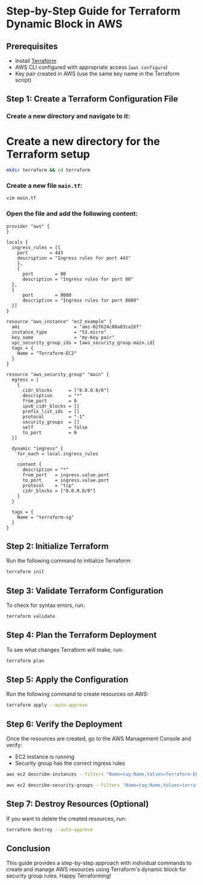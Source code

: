 # Step-by-Step Guide for Terraform Dynamic Block in AWS

## Prerequisites

- Install [Terraform](https://developer.hashicorp.com/terraform/downloads)
- AWS CLI configured with appropriate access (`aws configure`)
- Key pair created in AWS (use the same key name in the Terraform script)

## Step 1: Create a Terraform Configuration File

### Create a new directory and navigate to it:
# Create a new directory for the Terraform setup
```sh
mkdir terraform && cd terraform
```

### Create a new file `main.tf`:

```sh
vim main.tf
```

### Open the file and add the following content:

```hcl
provider "aws" {
}

locals {
  ingress_rules = [{
    port        = 443
    description = "Ingress rules for port 443"
    },
    {
      port        = 80
      description = "Ingress rules for port 80"
  },
  {
      port        = 8080
      description = "Ingress rules for port 8080"
  }]
}

resource "aws_instance" "ec2_example" {
  ami                    = "ami-02f624c08a83ca16f"
  instance_type          = "t2.micro"
  key_name               = "my-Key pair"
  vpc_security_group_ids = [aws_security_group.main.id]
  tags = {
    Name = "Terraform-EC2"
  }
}

resource "aws_security_group" "main" {
  egress = [
    {
      cidr_blocks      = ["0.0.0.0/0"]
      description      = "*"
      from_port        = 0
      ipv6_cidr_blocks = []
      prefix_list_ids  = []
      protocol         = "-1"
      security_groups  = []
      self             = false
      to_port          = 0
  }]

  dynamic "ingress" {
    for_each = local.ingress_rules

    content {
      description = "*"
      from_port   = ingress.value.port
      to_port     = ingress.value.port
      protocol    = "tcp"
      cidr_blocks = ["0.0.0.0/0"]
    }
  }

  tags = {
    Name = "terraform-sg"
  }
}
```

## Step 2: Initialize Terraform

Run the following command to initialize Terraform:

```sh
terraform init
```

## Step 3: Validate Terraform Configuration

To check for syntax errors, run:

```sh
terraform validate
```

## Step 4: Plan the Terraform Deployment

To see what changes Terraform will make, run:

```sh
terraform plan
```

## Step 5: Apply the Configuration

Run the following command to create resources on AWS:

```sh
terraform apply --auto-approve
```

## Step 6: Verify the Deployment

Once the resources are created, go to the AWS Management Console and verify:

- EC2 instance is running
- Security group has the correct ingress rules


```sh
aws ec2 describe-instances --filters "Name=tag:Name,Values=Terraform-EC2"
```

```sh
aws ec2 describe-security-groups --filters "Name=tag:Name,Values=terraform-sg"
```

## Step 7: Destroy Resources (Optional)

If you want to delete the created resources, run:

```sh
terraform destroy --auto-approve
```

## Conclusion

This guide provides a step-by-step approach with individual commands to create and manage AWS resources using Terraform's dynamic block for security group rules. Happy Terraforming!




